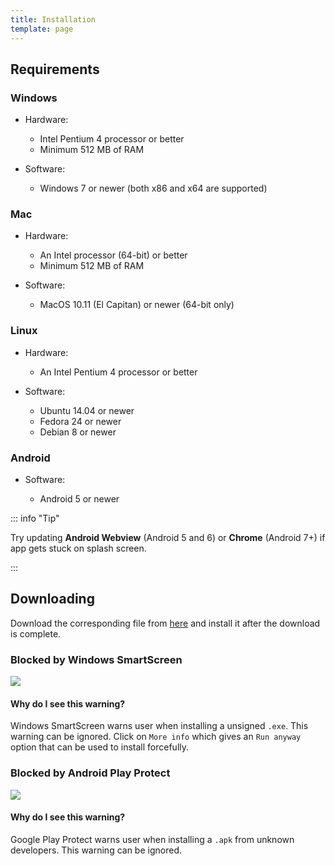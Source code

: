 ```yaml
---
title: Installation
template: page
---
```


## Requirements

### Windows

-   Hardware:

    -   Intel Pentium 4 processor or better
    -   Minimum 512 MB of RAM

-   Software:

    -   Windows 7 or newer (both x86 and x64 are supported)

### Mac

-   Hardware:

    -   An Intel processor (64-bit) or better
    -   Minimum 512 MB of RAM

-   Software:

    -   MacOS 10.11 (El Capitan) or newer (64-bit only)

### Linux

-   Hardware:

    -   An Intel Pentium 4 processor or better

-   Software:

    -   Ubuntu 14.04 or newer
    -   Fedora 24 or newer
    -   Debian 8 or newer

### Android

-   Software:

    -   Android 5 or newer

::: info "Tip"

Try updating **Android Webview** (Android 5 and 6) or **Chrome** (Android 7+) if app gets stuck on splash screen.

:::

## Downloading

Download the corresponding file from [here](https://zyrouge.github.io/yukino-app/#download) and install it after the download is complete.

### Blocked by Windows SmartScreen

<img src="{{ data.config.computed_base_url }}/assets/images/windows-smartscreen.png">

#### Why do I see this warning?

Windows SmartScreen warns user when installing a unsigned `.exe`. This warning can be ignored. Click on `More info` which gives an `Run anyway` option that can be used to install forcefully.

### Blocked by Android Play Protect

<img src="{{ data.config.computed_base_url }}/assets/images/android-play-protect.png">

#### Why do I see this warning?

Google Play Protect warns user when installing a `.apk` from unknown developers. This warning can be ignored.
